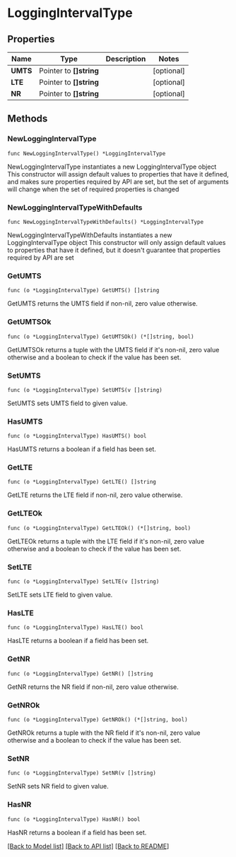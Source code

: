 # LoggingIntervalType

## Properties

Name | Type | Description | Notes
------------ | ------------- | ------------- | -------------
**UMTS** | Pointer to **[]string** |  | [optional] 
**LTE** | Pointer to **[]string** |  | [optional] 
**NR** | Pointer to **[]string** |  | [optional] 

## Methods

### NewLoggingIntervalType

`func NewLoggingIntervalType() *LoggingIntervalType`

NewLoggingIntervalType instantiates a new LoggingIntervalType object
This constructor will assign default values to properties that have it defined,
and makes sure properties required by API are set, but the set of arguments
will change when the set of required properties is changed

### NewLoggingIntervalTypeWithDefaults

`func NewLoggingIntervalTypeWithDefaults() *LoggingIntervalType`

NewLoggingIntervalTypeWithDefaults instantiates a new LoggingIntervalType object
This constructor will only assign default values to properties that have it defined,
but it doesn't guarantee that properties required by API are set

### GetUMTS

`func (o *LoggingIntervalType) GetUMTS() []string`

GetUMTS returns the UMTS field if non-nil, zero value otherwise.

### GetUMTSOk

`func (o *LoggingIntervalType) GetUMTSOk() (*[]string, bool)`

GetUMTSOk returns a tuple with the UMTS field if it's non-nil, zero value otherwise
and a boolean to check if the value has been set.

### SetUMTS

`func (o *LoggingIntervalType) SetUMTS(v []string)`

SetUMTS sets UMTS field to given value.

### HasUMTS

`func (o *LoggingIntervalType) HasUMTS() bool`

HasUMTS returns a boolean if a field has been set.

### GetLTE

`func (o *LoggingIntervalType) GetLTE() []string`

GetLTE returns the LTE field if non-nil, zero value otherwise.

### GetLTEOk

`func (o *LoggingIntervalType) GetLTEOk() (*[]string, bool)`

GetLTEOk returns a tuple with the LTE field if it's non-nil, zero value otherwise
and a boolean to check if the value has been set.

### SetLTE

`func (o *LoggingIntervalType) SetLTE(v []string)`

SetLTE sets LTE field to given value.

### HasLTE

`func (o *LoggingIntervalType) HasLTE() bool`

HasLTE returns a boolean if a field has been set.

### GetNR

`func (o *LoggingIntervalType) GetNR() []string`

GetNR returns the NR field if non-nil, zero value otherwise.

### GetNROk

`func (o *LoggingIntervalType) GetNROk() (*[]string, bool)`

GetNROk returns a tuple with the NR field if it's non-nil, zero value otherwise
and a boolean to check if the value has been set.

### SetNR

`func (o *LoggingIntervalType) SetNR(v []string)`

SetNR sets NR field to given value.

### HasNR

`func (o *LoggingIntervalType) HasNR() bool`

HasNR returns a boolean if a field has been set.


[[Back to Model list]](../README.md#documentation-for-models) [[Back to API list]](../README.md#documentation-for-api-endpoints) [[Back to README]](../README.md)


